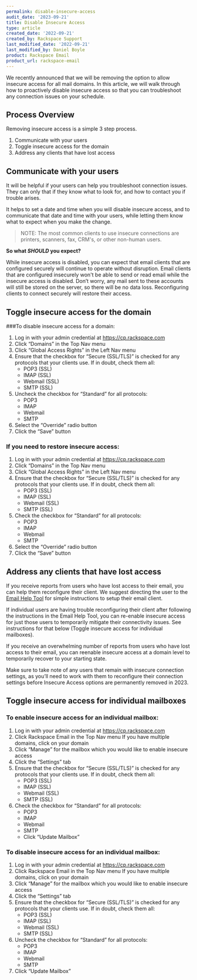 ```yaml
---
permalink: disable-insecure-access
audit_date: '2023-09-21'
title: Disable Insecure Access
type: article
created_date: '2022-09-21'
created_by: Rackspace Support
last_modified_date: '2022-09-21'
last_modified_by: Daniel Boyle
product: Rackspace Email
product_url: rackspace-email
---
```


We recently announced that we will be removing the option to allow insecure access for all mail domains. In this article, we will walk through how to proactively disable insecure access so that you can troubleshoot any connection issues on your schedule.

## Process Overview

Removing insecure access is a simple 3 step process.

1. Communicate with your users
2. Toggle insecure access for the domain
3. Address any clients that have lost access

## Communicate with your users

It will be helpful if your users can help you troubleshoot connection issues. They can only that if they know what to look for, and how to contact you if trouble arises.

It helps to set a date and time when you will disable insecure access, and to communicate that date and time with your users, while letting them know what to expect when you make the change.

>NOTE: The most common clients to use insecure connections are printers, scanners, fax, CRM's, or other non-human users.

**So what *SHOULD* you expect?**

While insecure access is disabled, you can expect that email clients that are configured securely will continue to operate without disruption. Email clients that are configured insecurely won't be able to send or read email while the insecure access is disabled. Don’t worry, any mail sent to these accounts will still be stored on the server, so there will be no data loss. Reconfiguring clients to connect securely will restore their access.

## Toggle insecure access for the domain

###To disable insecure access for a domain:

1. Log in with your admin credential at https://cp.rackspace.com
1. Click “Domains” in the Top Nav menu
1. Click “Global Access Rights” in the Left Nav menu
1. Ensure that the checkbox for “Secure (SSL/TLS)” is checked for any protocols that your clients use. If in doubt, check them all:
    - POP3 (SSL)
    - IMAP (SSL)
    - Webmail (SSL)
    - SMTP (SSL)
1. Uncheck the checkbox for “Standard” for all protocols:
    - POP3
    - IMAP
    - Webmail
    - SMTP
1. Select the “Override” radio button
1. Click the “Save” button

### If you need to restore insecure access:

1. Log in with your admin credential at https://cp.rackspace.com
1. Click “Domains” in the Top Nav menu
1. Click “Global Access Rights” in the Left Nav menu
1. Ensure that the checkbox for “Secure (SSL/TLS)” is checked for any protocols that your clients use. If in doubt, check them all:
    - POP3 (SSL)
    - IMAP (SSL)
    - Webmail (SSL)
    - SMTP (SSL)
1. Check the checkbox for “Standard” for all protocols:
    - POP3
    - IMAP
    - Webmail
    - SMTP
1. Select the “Override” radio button
1. Click the “Save” button

## Address any clients that have lost access

If you receive reports from users who have lost access to their email, you can help them reconfigure their client. We suggest directing the user to the [Email Help Tool](https://help.emailsrvr.com/) for simple instructions to setup their email client.

If individual users are having trouble reconfiguring their client after following the instructions in the Email Help Tool, you can re-enable insecure access for just those users to temporarily mitigate their connectivity issues. See instructions for that below (Toggle insecure access for individual mailboxes).

If you receive an overwhelming number of reports from users who have lost access to their email, you can reenable insecure access at a domain level to temporarily recover to your starting state.

Make sure to take note of any users that remain with insecure connection settings, as you’ll need to work with them to reconfigure their connection settings before Insecure Access options are permanently removed in 2023.

## Toggle insecure access for individual mailboxes

### To enable insecure access for an individual mailbox:

1. Log in with your admin credential at https://cp.rackspace.com
1. Click Rackspace Email in the Top Nav menu
If you have multiple domains, click on your domain
1. Click “Manage” for the mailbox which you would like to enable insecure access
1. Click the “Settings” tab
1. Ensure that the checkbox for “Secure (SSL/TLS)” is checked for any protocols that your clients use. If in doubt, check them all:
    - POP3 (SSL)
    - IMAP (SSL)
    - Webmail (SSL)
    - SMTP (SSL)
1. Check the checkbox for “Standard” for all protocols:
    - POP3
    - IMAP
    - Webmail
    - SMTP
    - Click “Update Mailbox”

### To disable insecure access for an individual mailbox:

1. Log in with your admin credential at https://cp.rackspace.com
1. Click Rackspace Email in the Top Nav menu
If you have multiple domains, click on your domain
1. Click “Manage” for the mailbox which you would like to enable insecure access
1. Click the “Settings” tab
1. Ensure that the checkbox for “Secure (SSL/TLS)” is checked for any protocols that your clients use. If in doubt, check them all:
    - POP3 (SSL)
    - IMAP (SSL)
    - Webmail (SSL)
    - SMTP (SSL)
1. Uncheck the checkbox for “Standard” for all protocols:
    - POP3
    - IMAP
    - Webmail
    - SMTP
1. Click “Update Mailbox”
